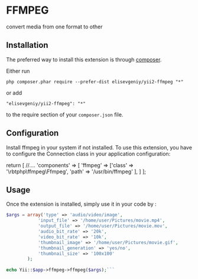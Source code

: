 FFMPEG
======
convert media from one format to other

Installation
------------

The preferred way to install this extension is through [composer](http://getcomposer.org/download/).

Either run

```
php composer.phar require --prefer-dist elisevgeniy/yii2-ffmpeg "*"
```

or add

```
"elisevgeniy/yii2-ffmpeg": "*"
```

to the require section of your `composer.json` file.

Configuration
---------------
Install ffmpeg in your system if not installed.
To use this extension, you have to configure the Connection class in your application configuration:

return [
    //....
    'components' => [
        'ffmpeg' => ['class' => '\rbtphp\ffmpeg\Ffmpeg',
					'path' => '/usr/bin/ffmpeg'
		],
    ]
];


Usage
-----

Once the extension is installed, simply use it in your code by  :

```php
$args = array('type' => 'audio/video/image', 
			'input_file' => '/home/user/Pictures/movie.mp4', 
			'output_file' => '/home/user/Pictures/movie.mov', 
			'audio_bit_rate' => '20k', 
			'video_bit_rate' => '10k', 
			'thumbnail_image' => '/home/user/Pictures/movie.gif',
			'thumbnail_generation' => 'yes/no',
			'thumbnail_size' => '100x100'
		);
			
echo Yii::$app->ffmpeg->ffmpeg($args);```

